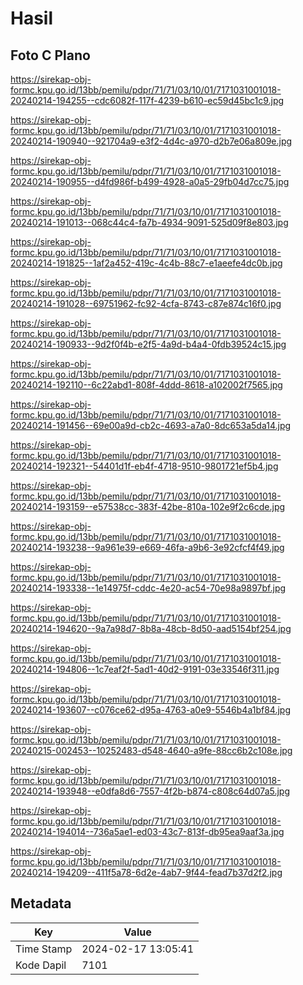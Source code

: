 # Hasil

## Foto C Plano

https://sirekap-obj-formc.kpu.go.id/13bb/pemilu/pdpr/71/71/03/10/01/7171031001018-20240214-194255--cdc6082f-117f-4239-b610-ec59d45bc1c9.jpg

https://sirekap-obj-formc.kpu.go.id/13bb/pemilu/pdpr/71/71/03/10/01/7171031001018-20240214-190940--921704a9-e3f2-4d4c-a970-d2b7e06a809e.jpg

https://sirekap-obj-formc.kpu.go.id/13bb/pemilu/pdpr/71/71/03/10/01/7171031001018-20240214-190955--d4fd986f-b499-4928-a0a5-29fb04d7cc75.jpg

https://sirekap-obj-formc.kpu.go.id/13bb/pemilu/pdpr/71/71/03/10/01/7171031001018-20240214-191013--068c44c4-fa7b-4934-9091-525d09f8e803.jpg

https://sirekap-obj-formc.kpu.go.id/13bb/pemilu/pdpr/71/71/03/10/01/7171031001018-20240214-191825--1af2a452-419c-4c4b-88c7-e1aeefe4dc0b.jpg

https://sirekap-obj-formc.kpu.go.id/13bb/pemilu/pdpr/71/71/03/10/01/7171031001018-20240214-191028--69751962-fc92-4cfa-8743-c87e874c16f0.jpg

https://sirekap-obj-formc.kpu.go.id/13bb/pemilu/pdpr/71/71/03/10/01/7171031001018-20240214-190933--9d2f0f4b-e2f5-4a9d-b4a4-0fdb39524c15.jpg

https://sirekap-obj-formc.kpu.go.id/13bb/pemilu/pdpr/71/71/03/10/01/7171031001018-20240214-192110--6c22abd1-808f-4ddd-8618-a102002f7565.jpg

https://sirekap-obj-formc.kpu.go.id/13bb/pemilu/pdpr/71/71/03/10/01/7171031001018-20240214-191456--69e00a9d-cb2c-4693-a7a0-8dc653a5da14.jpg

https://sirekap-obj-formc.kpu.go.id/13bb/pemilu/pdpr/71/71/03/10/01/7171031001018-20240214-192321--54401d1f-eb4f-4718-9510-9801721ef5b4.jpg

https://sirekap-obj-formc.kpu.go.id/13bb/pemilu/pdpr/71/71/03/10/01/7171031001018-20240214-193159--e57538cc-383f-42be-810a-102e9f2c6cde.jpg

https://sirekap-obj-formc.kpu.go.id/13bb/pemilu/pdpr/71/71/03/10/01/7171031001018-20240214-193238--9a961e39-e669-46fa-a9b6-3e92cfcf4f49.jpg

https://sirekap-obj-formc.kpu.go.id/13bb/pemilu/pdpr/71/71/03/10/01/7171031001018-20240214-193338--1e14975f-cddc-4e20-ac54-70e98a9897bf.jpg

https://sirekap-obj-formc.kpu.go.id/13bb/pemilu/pdpr/71/71/03/10/01/7171031001018-20240214-194620--9a7a98d7-8b8a-48cb-8d50-aad5154bf254.jpg

https://sirekap-obj-formc.kpu.go.id/13bb/pemilu/pdpr/71/71/03/10/01/7171031001018-20240214-194806--1c7eaf2f-5ad1-40d2-9191-03e33546f311.jpg

https://sirekap-obj-formc.kpu.go.id/13bb/pemilu/pdpr/71/71/03/10/01/7171031001018-20240214-193607--c076ce62-d95a-4763-a0e9-5546b4a1bf84.jpg

https://sirekap-obj-formc.kpu.go.id/13bb/pemilu/pdpr/71/71/03/10/01/7171031001018-20240215-002453--10252483-d548-4640-a9fe-88cc6b2c108e.jpg

https://sirekap-obj-formc.kpu.go.id/13bb/pemilu/pdpr/71/71/03/10/01/7171031001018-20240214-193948--e0dfa8d6-7557-4f2b-b874-c808c64d07a5.jpg

https://sirekap-obj-formc.kpu.go.id/13bb/pemilu/pdpr/71/71/03/10/01/7171031001018-20240214-194014--736a5ae1-ed03-43c7-813f-db95ea9aaf3a.jpg

https://sirekap-obj-formc.kpu.go.id/13bb/pemilu/pdpr/71/71/03/10/01/7171031001018-20240214-194209--411f5a78-6d2e-4ab7-9f44-fead7b37d2f2.jpg


## Metadata

| Key        | Value               |
| ---------- | ------------------- |
| Time Stamp | 2024-02-17 13:05:41 |
| Kode Dapil | 7101                |



